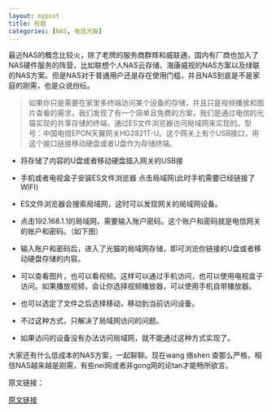 ```yaml
---
layout: mypost
title: 标题
categories: [NAS, 电信光猫]
---
```

最近NAS的概念比较火，除了老牌的服务商群辉和威联通，国内有厂商也加入了NAS硬件服务的阵营，比如联想个人NAS云存储、海康威视的NAS方案以及绿联的NAS方案。但是NAS对于普通用户还是存在使用门槛，并且NAS到底是不是家庭的刚需，也是众说纷纭。
>  如果你只是需要在家里多终端访问某个设备的存储，并且只是视频播放和图片查看的需求，我们发现了有一个简单且免费的方案，我们是通过电信的光猫实现的共享存储的终端，通过ES文件浏览器访问局域网来实现的。型号：中国电信EPON天翼网关HG2821T-U。这个网关上有个USB接口，用这个接口链接移动硬盘或者U盘作为存储终端。

- 将存储了内容的U盘或者移动硬盘插入网关的USB接

- 手机或者电视盒子安装ES文件浏览器
点击局域网(此时手机需要已经链接了WIFI)

- ES文件浏览器会搜索局域网，这时可以发现网关的局域网设备。

- 点击192.168.1.1的局域网，需要输入账户密码。这个账户和密码就是电信网关的账户和密码。（如下图）

- 输入账户和密码后，进入了光猫的局域网存储，即可浏览你链接的U盘或者移动硬盘存储的内容。

- 可以查看图片，也可以看视频。这样可以通过手机访问，也可以使用电视盒子访问。如果播放视频，会让你选择视频播放器，可以使用手机自带播放器。

- 也可以选定了文件之后选择移动，移动到当前访问设备。

- 不过这种方式，只解决了局域网访问的问题。

- 如果访问的设备没有办法访问局域网，就不能通过这种方式实现了。



大家还有什么低成本的NAS方案，一起聊聊。现在wang 络shen 查那么严格，相信NAS越来越是刚需，有些nei网或者非gong网的论tan才能畅所欲言。

原文链接：

[原文链接](http://mp.weixin.qq.com/s?__biz=MzUzODU0NjMxNA==&mid=2247484769&idx=1&sn=627918e3d71131ac132f07a2cc94730a&chksm=fad75c84cda0d5924b577324406cc2fd3a05959bad06a9248c5d1e8c337230ead4d9147775f9#rd)

